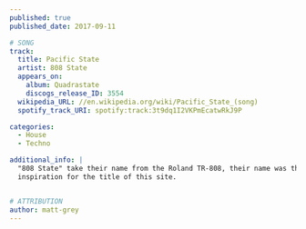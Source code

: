 ```yaml
---
published: true
published_date: 2017-09-11

# SONG
track:
  title: Pacific State
  artist: 808 State
  appears_on:
    album: Quadrastate
    discogs_release_ID: 3554
  wikipedia_URL: //en.wikipedia.org/wiki/Pacific_State_(song)
  spotify_track_URI: spotify:track:3t9dq1I2VKPmEcatwRkJ9P

categories:
  - House
  - Techno

additional_info: |
  "808 State" take their name from the Roland TR-808, their name was the
  inspiration for the title of this site.


# ATTRIBUTION
author: matt-grey
---
```

